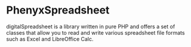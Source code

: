 # PhenyxSpreadsheet



digitalSpreadsheet is a library written in pure PHP and offers a set of classes that
allow you to read and write various spreadsheet file formats such as Excel and LibreOffice Calc.

